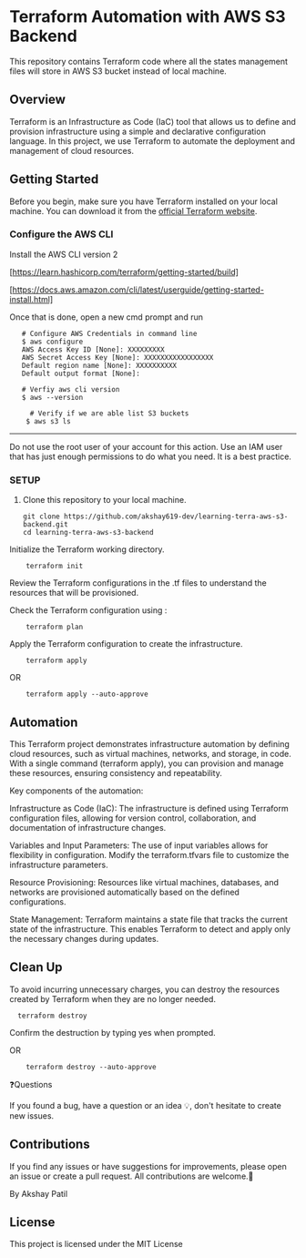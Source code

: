 # Terraform Automation with AWS S3 Backend

This repository contains Terraform code where all the states management files will store in AWS S3 bucket instead of local machine.   

## Overview

Terraform is an Infrastructure as Code (IaC) tool that allows us to define and provision infrastructure using a simple and declarative configuration language. In this project, we use Terraform to automate the deployment and management of cloud resources.

## Getting Started

Before you begin, make sure you have Terraform installed on your local machine. You can download it from the [official Terraform website](https://www.terraform.io/downloads.html).

### Configure the AWS CLI

Install the AWS CLI version 2 

[https://learn.hashicorp.com/terraform/getting-started/build]

[https://docs.aws.amazon.com/cli/latest/userguide/getting-started-install.html]

Once that is done, open a new cmd prompt and run
 ```shell
    # Configure AWS Credentials in command line
    $ aws configure
    AWS Access Key ID [None]: XXXXXXXXX
    AWS Secret Access Key [None]: XXXXXXXXXXXXXXXXX
    Default region name [None]: XXXXXXXXXX
    Default output format [None]: 
```

```shell
   # Verfiy aws cli version 
   $ aws --version
```

```shell
     # Verify if we are able list S3 buckets
    $ aws s3 ls
```   

-----
Do not use the root user of your account for this action. Use an IAM user that has just enough permissions to do what you need. It is a best practice.

### SETUP

1. Clone this repository to your local machine.

   ```shell
   git clone https://github.com/akshay619-dev/learning-terra-aws-s3-backend.git
   cd learning-terra-aws-s3-backend
   ```

Initialize the Terraform working directory.

```shell
    terraform init
```

Review the Terraform configurations in the .tf files to understand the resources that will be provisioned.

Check the Terraform configuration using :  

```shell
    terraform plan
```

Apply the Terraform configuration to create the infrastructure.

```shell
    terraform apply
```
OR

```shell
    terraform apply --auto-approve
```


## Automation

This Terraform project demonstrates infrastructure automation by defining cloud resources, such as virtual machines, networks, and storage, in code. With a single command (terraform apply), you can provision and manage these resources, ensuring consistency and repeatability.

Key components of the automation:

Infrastructure as Code (IaC): The infrastructure is defined using Terraform configuration files, allowing for version control, collaboration, and documentation of infrastructure changes.

Variables and Input Parameters: The use of input variables allows for flexibility in configuration. Modify the terraform.tfvars file to customize the infrastructure parameters.

Resource Provisioning: Resources like virtual machines, databases, and networks are provisioned automatically based on the defined configurations.

State Management: Terraform maintains a state file that tracks the current state of the infrastructure. This enables Terraform to detect and apply only the necessary changes during updates.

## Clean Up
To avoid incurring unnecessary charges, you can destroy the resources created by Terraform when they are no longer needed.

```shell
  terraform destroy
```

Confirm the destruction by typing yes when prompted.

OR 

```shell
    terraform destroy --auto-approve
```


❓Questions

If you found a bug, have a question or an idea 💡, don't hesitate to create new issues.

## Contributions
If you find any issues or have suggestions for improvements, please open an issue or create a pull request.
All contributions are welcome.🙏

By Akshay Patil


## License
This project is licensed under the MIT License 
